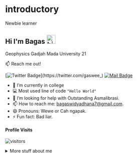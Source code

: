 # introductory

Newbie learner

## Hi I'm Bagas <img src="https://user-images.githubusercontent.com/1303154/88677602-1635ba80-d120-11ea-84d8-d263ba5fc3c0.gif" width="28px" height="28px" alt="hi">

Geophysics Gadjah Mada University 21

:mailbox: Reach me out!

[![Twitter Badge](https://img.shields.io/badge/-@gaswee_-1ca0f1?style=flat&labelColor=1ca0f1&logo=twitter&logoColor=white&link=https://twitter.com/gaswee_)](https://twitter.com/gaswee_) [![Mail Badge](https://img.shields.io/badge/-@bagasww7-e84393?style=flat&labelColor=e84393&logo=instagram&logoColor=white)](https://instagram.com/bagasww7) 

<!-- TODO: Add last video link -->

- 🔭 I’m currently in college
- :computer: Most used line of code `"Hello World"`
- 🤔 I’m looking for help with Outstanding Asmalibrasi.
- 📫 How to reach me: bagaswidyadhana7@gmail.com.
- 😄 Pronouns: Wewe or Cah ngapak.
- ⚡ Fun fact: Bad liar.


#### Profile Visits 

![visitors](https://visitor-badge.glitch.me/badge?page_id=bagasww.bagasww)

<details>
<summary>
  More stuff about me
</summary>

<br >

I'd like to know everything
  
 so stay tune


#### Daily Stats

<!--START_SECTION:waka-->
```text
Sleep           ████████████████████▓░░░░   40 % 
Eat             ██████▒░░░░░░░░░░░░░░░░░░  10 % 
Play            ████████████░░░░░░░░░░░░░   20 % 
Study           ██░░░░░░░░░░░░░░░░░░░░░░░   5 % 
Other           █████████░░░░░░░░░░░░░░░░  15 % 
```
<!--END_SECTION:waka-->
